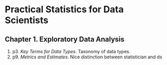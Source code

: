 # Practical Statistics for Data Scientists
## Chapter 1. Exploratory Data Analysis
1. p3. *Key Terms for Data Types*. Taxonomy of data types.
2. p9. *Metrics and Estimates*. Nice distinction between statistician and ds